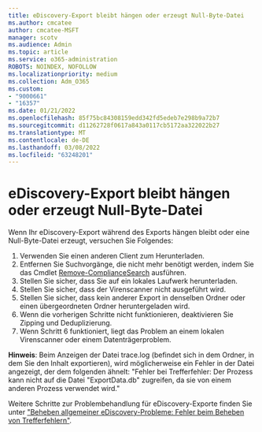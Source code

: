 ```yaml
---
title: eDiscovery-Export bleibt hängen oder erzeugt Null-Byte-Datei
ms.author: cmcatee
author: cmcatee-MSFT
manager: scotv
ms.audience: Admin
ms.topic: article
ms.service: o365-administration
ROBOTS: NOINDEX, NOFOLLOW
ms.localizationpriority: medium
ms.collection: Adm_O365
ms.custom:
- "9000661"
- "16357"
ms.date: 01/21/2022
ms.openlocfilehash: 85f75bc84308159edd342fd5edeb7e298b9a72b7
ms.sourcegitcommit: d11262728f0617a843a0117cb5172aa322022b27
ms.translationtype: MT
ms.contentlocale: de-DE
ms.lasthandoff: 03/08/2022
ms.locfileid: "63248201"
---
```

# <a name="ediscovery-export-stuck-or-produces-zero-byte-file"></a>eDiscovery-Export bleibt hängen oder erzeugt Null-Byte-Datei

Wenn Ihr eDiscovery-Export während des Exports hängen bleibt oder eine Null-Byte-Datei erzeugt, versuchen Sie Folgendes:

1. Verwenden Sie einen anderen Client zum Herunterladen.
2. Entfernen Sie Suchvorgänge, die nicht mehr benötigt werden, indem Sie das Cmdlet [Remove-ComplianceSearch](https://docs.microsoft.com/powershell/module/exchange/remove-compliancesearch?view=exchange-ps&preserve-view=true) ausführen.
3. Stellen Sie sicher, dass Sie auf ein lokales Laufwerk herunterladen.
4. Stellen Sie sicher, dass der Virenscanner nicht ausgeführt wird.
5. Stellen Sie sicher, dass kein anderer Export in denselben Ordner oder einen übergeordneten Ordner heruntergeladen wird.
6. Wenn die vorherigen Schritte nicht funktionieren, deaktivieren Sie Zipping und Deduplizierung.
7. Wenn Schritt 6 funktioniert, liegt das Problem an einem lokalen Virenscanner oder einem Datenträgerproblem.

**Hinweis**: Beim Anzeigen der Datei trace.log (befindet sich in dem Ordner, in dem Sie den Inhalt exportieren), wird möglicherweise ein Fehler in der Datei angezeigt, der dem folgenden ähnelt: "Fehler bei Trefferfehler: Der Prozess kann nicht auf die Datei "ExportData.db" zugreifen, da sie von einem anderen Prozess verwendet wird."

Weitere Schritte zur Problembehandlung für eDiscovery-Exporte finden Sie unter ["Beheben allgemeiner eDiscovery-Probleme: Fehler beim Beheben von Trefferfehlern"](https://docs.microsoft.com/office365/troubleshoot/ediscovery/resolve-ediscovery-issues#error-hit-tolerable-error-will-retry-the-process-cannot-access-the-file-exportdatadb-because-it-is-being-used-by-another-process).
